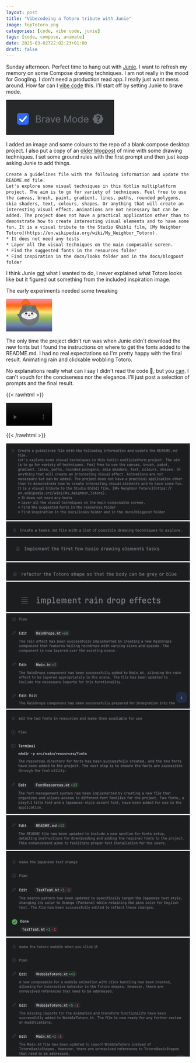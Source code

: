 ```yaml
---
layout: post
title: "Vibecodeing a Totoro tribute with Junie"
image: topTotoro.png
categories: [code, vibe code, junie]
tags: [code, compose, animate]
date: 2025-03-02T22:02:23+01:00
draft: false
---
```

Sunday afternoon. Perfect time to hang out with [Junie](https://www.jetbrains.com/junie/). I want to refresh my memory on some Compose drawing techniques. I am not really in the mood for Googling. I don't need a production read app. I really just want mess around. How far can I [vibe code](https://x.com/karpathy/status/1886192184808149383) this. I'll start off by setting Junie to brave mode.

![brave](brave.png)

I added an image and some colours to the repo of a blank compose desktop project. I also put a copy of an [older blogpost](https://www.maiatoday.net/p/how-to-build-wrapped-2023-in-compose-animation/) of mine with some drawing techniques. I set some ground rules with the first prompt and then just keep asking Junie to add things.

```
Create a guidelines file with the following information and update the README.md file.
Let's explore some visual techniques in this Kotlin multiplatform project. The aim is to go for variety of techniques. Feel free to use the canvas, brush, paint, gradient, lines, paths, rounded polygons, skia shaders, text, colours, shapes. Or anything that will create an interesting visual effect. Animations are not necessary but can be added. The project does not have a practical application other than to demonstrate how to create interesting visual elements and to have some fun. It is a visual tribute to the Studio Ghibli film, [My Neighbor Totoro](https://en.wikipedia.org/wiki/My_Neighbor_Totoro).
* It does not need any tests
* Layer all the visual techniques on the main composable screen.
* Find the suggested fonts in the resources folder
* Find inspiration in the docs/looks folder and in the docs/blogpost folder

```
I think Junie [got](https://github.com/maiatoday/playdate/blob/main/GUIDELINES.md) what I wanted to do, I never explained what Totoro looks like but it figured out something from the included inspiration image.

The early experiments needed some tweaking

<img src="firstTry.jpg" style="width:25%" width="{{ .Width }}" height="{{ .Height }}">

The only time the project didn't run was when Junie didn't download the new fonts but I found the instructions on where to get the fonts added to the README.md. I had no real expectations so I'm pretty happy with the final result. Animating rain and clickable wobbling Totoro.

No explanations really what can I say I didn't read the code 🙈, but you [can](https://github.com/maiatoday/playdate/tree/main). I can't vouch for the conciseness nor the elegance. I'll just post a selection of prompts and the final result.

{{< rawhtml >}}

<video width=25% controls autoplay>
    <source src="totorotribute.webm" type="video/webm">
    Your browser does not support the video tag.
</video>

{{< /rawhtml >}}

![s02](s02.png)
![s03](s03.png)
![s04](s04.png)
![s05](s05.png)
![s06](s06.png)
![s07](s07.png)
![s08](s08.png)
![s09](s09.png)
![s10](s10.png)
![s12](s12.png)



